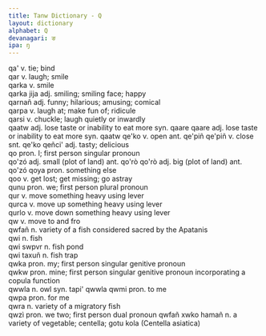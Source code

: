 ```yaml
---
title: Tanw Dictionary - Q
layout: dictionary
alphabet: Q
devanagari: ङ
ipa: ŋ
---
```


qa'	v.	tie; bind		
qar	v.	laugh; smile		
qarka	v.	smile		
qarka jija	adj.	smiling; smiling face; happy		
qarnañ	adj.	funny; hilarious; amusing; comical		
qarpa	v.	laugh at; make fun of; ridicule		
qarsi	v.	chuckle; laugh quietly or inwardly		
qaatw	adj.	lose taste or inability to eat more	syn.	qaare
qaare	adj.	lose taste or inability to eat more	syn.	qaatw
qe'ko	v.	open	ant.	qe'piñ
qe'piñ	v.	close	snt.	qe'ko
qeñci'	adj.	tasty; delicious		
qo	pron.	I; first person singular pronoun		
qo'zó	adj.	small (plot of land)	ant.	qo'rò
qo'rò	adj.	big (plot of land)	ant.	qo'zó
qoya	pron.	something else		
qoo	v.	get lost; get missing; go astray		
qunu	pron.	we; first person plural pronoun		
qur	v.	move something heavy using lever		
qurca	v.	move up something heavy using lever		
qurlo	v.	move down something heavy using lever		
qw	v.	move to and fro		
qwfañ	n.	variety of a fish considered sacred by the Apatanis		
qwi	n.	fish		
qwi swpvr	n.	fish pond		
qwi taxuñ	n.	fish trap		
qwka	pron.	my; first person singular genitive pronoun		
qwkw	pron.	mine; first person singular genitive pronoun incorporating a copula function		
qwwla	n.	owl	syn.	tapi' qwwla
qwmi	pron.	to me		
qwpa	pron.	for me		
qwra	n.	variety of a migratory fish		
qwzì	pron.	we two; first person dual pronoun
qwfañ xwko hamañ	n.	a variety of vegetable; centella; gotu kola (Centella asiatica)
